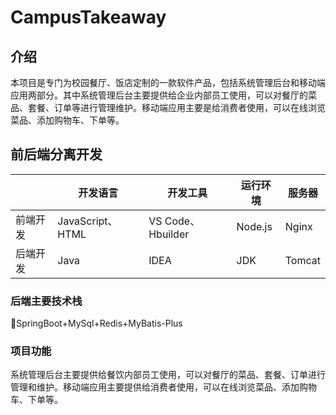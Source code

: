 # CampusTakeaway
## 介绍
本项目是专门为校园餐厅、饭店定制的一款软件产品，包括系统管理后台和移动端应用两部分。其中系统管理后台主要提供给企业内部员工使用，可以对餐厅的菜品、套餐、订单等进行管理维护。移动端应用主要是给消费者使用，可以在线浏览菜品、添加购物车、下单等。

## 前后端分离开发
| | 开发语言 | 开发工具 | 运行环境 | 服务器 |
| --- | --- | --- | --- | --- |
| 前端开发 | JavaScript、HTML | VS Code、Hbuilder | Node.js | Nginx | 
| 后端开发 | Java | IDEA | JDK | Tomcat |

### 后端主要技术栈
SpringBoot+MySql+Redis+MyBatis-Plus

### 项目功能
系统管理后台主要提供给餐饮内部员工使用，可以对餐厅的菜品、套餐、订单进行管理和维护。移动端应用主要提供给消费者使用，可以在线浏览菜品、添加购物车、下单等。
  
